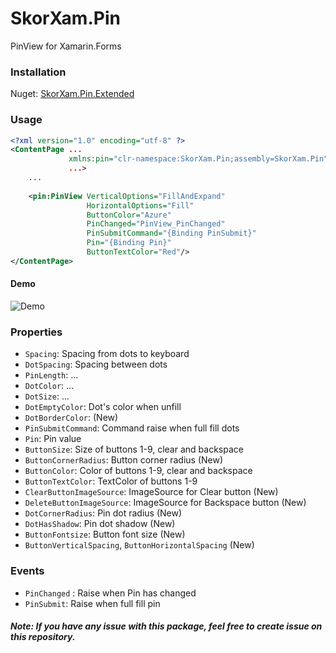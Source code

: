 # SkorXam.Pin
PinView for Xamarin.Forms
### Installation
Nuget: [SkorXam.Pin.Extended](https://github.com/stratisproject/SkorXam.Pin.Extended/packages/)
### Usage
```xml
<?xml version="1.0" encoding="utf-8" ?>
<ContentPage ...
             xmlns:pin="clr-namespace:SkorXam.Pin;assembly=SkorXam.Pin"
             ...>
    ...
    
    <pin:PinView VerticalOptions="FillAndExpand"
                 HorizontalOptions="Fill"
                 ButtonColor="Azure"
                 PinChanged="PinView_PinChanged"
                 PinSubmitCommand="{Binding PinSubmit}"
                 Pin="{Binding Pin}"
                 ButtonTextColor="Red"/>
</ContentPage>

```
#### Demo
![Demo](Demo.png)

### Properties
- `Spacing`: Spacing from dots to keyboard
- `DotSpacing`: Spacing between dots
- `PinLength`: ...
- `DotColor`: ...
- `DotSize`: ...
- `DotEmptyColor`: Dot's color when unfill
- `DotBorderColor`: (New)
- `PinSubmitCommand`: Command raise when full fill dots
- `Pin`: Pin value
- `ButtonSize`: Size of buttons 1-9, clear and backspace
- `ButtonCornerRadius`: Button corner radius (New)
- `ButtonColor`: Color of buttons 1-9, clear and backspace
- `ButtonTextColor`: TextColor of buttons 1-9
- `ClearButtonImageSource`: ImageSource for Clear button (New)
- `DeleteButtonImageSource`: ImageSource for Backspace button (New)
- `DotCornerRadius`: Pin dot radius (New)
- `DotHasShadow`: Pin dot shadow (New)
- `ButtonFontsize`: Button font size (New)
- `ButtonVerticalSpacing`, `ButtonHorizontalSpacing` (New)

### Events
- `PinChanged` : Raise when Pin has changed
- `PinSubmit`: Raise when full fill pin
##### Note: If you have any issue with this package, feel free to create issue on this repository.
